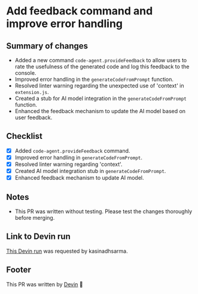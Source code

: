 # Add feedback command and improve error handling

## Summary of changes
- Added a new command `code-agent.provideFeedback` to allow users to rate the usefulness of the generated code and log this feedback to the console.
- Improved error handling in the `generateCodeFromPrompt` function.
- Resolved linter warning regarding the unexpected use of 'context' in `extension.js`.
- Created a stub for AI model integration in the `generateCodeFromPrompt` function.
- Enhanced the feedback mechanism to update the AI model based on user feedback.

## Checklist
- [x] Added `code-agent.provideFeedback` command.
- [x] Improved error handling in `generateCodeFromPrompt`.
- [x] Resolved linter warning regarding 'context'.
- [x] Created AI model integration stub in `generateCodeFromPrompt`.
- [x] Enhanced feedback mechanism to update AI model.

## Notes
- This PR was written without testing. Please test the changes thoroughly before merging.

## Link to Devin run
[This Devin run](https://preview.devin.ai/devin/43586530de4c4d1d8b3e15dc3b82d8ea) was requested by kasinadhsarma.

## Footer
This PR was written by [Devin](https://devin.ai/) :angel:
